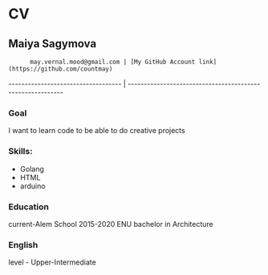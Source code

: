 # CV
##                            Maiya Sagymova

          may.vernal.mood@gmail.com | [My GitHub Account link](https://github.com/countmay)
----------------------------------- | ----------------------------------------------------------

### Goal

I want to learn code to be able to do creative projects

### Skills:

* Golang
* HTML
* arduino

### Education

current-Alem School
2015-2020 ENU bachelor in Architecture

### English 

level - Upper-Intermediate
